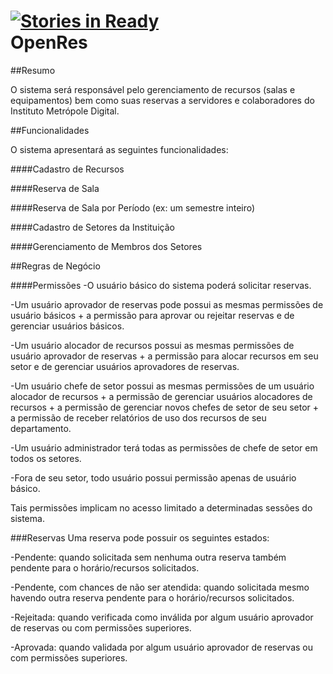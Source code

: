 [![Stories in Ready](https://badge.waffle.io/IMD-UFRN/OpenRes.png?label=ready)](https://waffle.io/IMD-UFRN/OpenRes)  
OpenRes
=======


##Resumo

O sistema será responsável pelo gerenciamento de recursos (salas e equipamentos) bem como suas reservas a servidores e colaboradores do Instituto Metrópole Digital.

##Funcionalidades

O sistema apresentará as seguintes funcionalidades:

####Cadastro de Recursos

####Reserva de Sala

####Reserva de Sala por Período (ex: um semestre inteiro)

####Cadastro de Setores da Instituição

####Gerenciamento de Membros dos Setores

##Regras de Negócio

####Permissões
-O usuário básico do sistema poderá solicitar reservas.

-Um usuário aprovador de reservas pode possui as mesmas permissões de usuário básicos + a permissão para aprovar ou rejeitar reservas e de gerenciar usuários básicos.

-Um usuário alocador de recursos possui as mesmas permissões de usuário aprovador de reservas + a permissão para alocar recursos em seu setor e de gerenciar usuários aprovadores de reservas.

-Um usuário chefe de setor possui as mesmas permissões de um usuário alocador de recursos + a permissão de gerenciar usuários alocadores de recursos + a permissão de gerenciar novos chefes de setor de seu setor + a permissão de receber relatórios de uso dos recursos de seu departamento.

-Um usuário administrador terá todas as permissões de chefe de setor em todos os setores.

-Fora de seu setor, todo usuário possui permissão apenas de usuário básico.

Tais permissões implicam no acesso limitado a determinadas sessões do sistema. 

###Reservas
Uma reserva pode possuir os seguintes estados:

-Pendente: quando solicitada sem nenhuma outra reserva também pendente para o horário/recursos solicitados.

-Pendente, com chances de não ser atendida: quando solicitada mesmo havendo outra reserva pendente para o horário/recursos solicitados.

-Rejeitada: quando verificada como inválida por algum usuário aprovador de reservas ou com permissões superiores.

-Aprovada: quando validada por algum usuário aprovador de reservas ou com permissões superiores.

